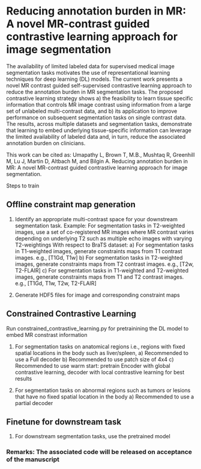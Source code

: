 # Reducing annotation burden in MR: A novel MR-contrast guided contrastive learning approach for image segmentation


The availability of limited labeled data for supervised medical image segmentation tasks motivates the use of representational learning techniques for deep learning (DL) models. The current work presents a novel MR contrast guided self-supervised contrastive learning approach to reduce the annotation burden in MR segmentation tasks. The proposed contrastive learning strategy shows a) the feasibility to learn tissue specific information that controls MR image contrast using information from a large set of unlabeled multi-contrast data, and b) its application to improve performance on subsequent segmentation tasks on single contrast data. The results, across multiple datasets and segmentation tasks, demonstrate that learning to embed underlying tissue-specific information can leverage the limited availability of labeled data and, in turn, reduce the associated annotation burden on clinicians.


This work can be cited as:
Umapathy L, Brown T, M.B., Mushtaq R, Greenhill M, Lu J, Martin D, Altbach M, and Bilgin A. Reducing annotation burden in MR: A novel MR-contrast guided contrastive learning approach for image segmentation.


Steps to train
## Offline constraint map generation
1) Identify an appropriate multi-contrast space for your downstream segmentation task. 
Example: For segmentation tasks in T2-weighted images, use a set of co-registered MR images where MR contrast varies depending on underlying T2 such as multiple echo images with varying T2-weightings
With respect to BraTS dataset:
a) For segmentation tasks in T1-weighted images, generate constraints maps from T1 contrast images. e.g., [T1Gd, T1w]
b) For segmentation tasks in T2-weighted images, generate constraints maps from T2 contrast images. e.g., [T2w, T2-FLAIR]
c) For segmentation tasks in T1-weighted and T2-weighted images, generate constraints maps from T1 and T2 contrast images. e.g., [T1Gd, T1w, T2w, T2-FLAIR]

2) Generate HDF5 files for image and corresponding constraint maps

## Constrained Contrastive Learning
Run constrained_contrastive_learning.py for pretrainining the DL model to embed MR constrast information
1) For segmentation tasks on anatomical regions i.e., regions with fixed spatial locations in the body such as liver/spleen, 
a) Recommended to use a Full decoder
b) Recommended to use patch size of 4x4
c) Recommended to use warm start: pretrain Encoder with global contrastive learning, decoder with local contrastive learning for best results

1) For segmentation tasks on abnormal regions such as tumors or lesions that have no fixed spatial location in the body
a) Recommended to use a partial decoder

## Finetune for downstream task
1) For downstream segmentation tasks, use the pretrained model
### Remarks: The associated code will be released on acceptance of the manuscript


